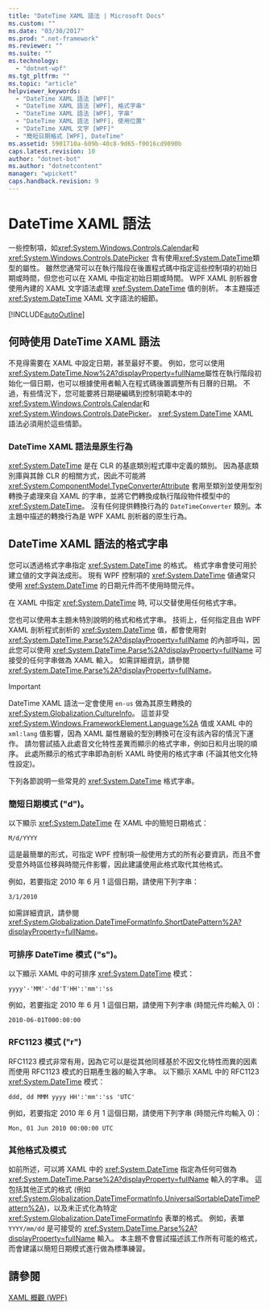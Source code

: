 ```yaml
---
title: "DateTime XAML 語法 | Microsoft Docs"
ms.custom: ""
ms.date: "03/30/2017"
ms.prod: ".net-framework"
ms.reviewer: ""
ms.suite: ""
ms.technology: 
  - "dotnet-wpf"
ms.tgt_pltfrm: ""
ms.topic: "article"
helpviewer_keywords: 
  - "DateTime XAML 語法 [WPF]"
  - "DateTime XAML 語法 [WPF], 格式字串"
  - "DateTime XAML 語法 [WPF], 字串"
  - "DateTime XAML 語法 [WPF], 使用位置"
  - "DateTime XAML 文字 [WPF]"
  - "簡短日期格式 [WPF], DateTime"
ms.assetid: 5901710a-609b-40c8-9d65-f0016cd9090b
caps.latest.revision: 10
author: "dotnet-bot"
ms.author: "dotnetcontent"
manager: "wpickett"
caps.handback.revision: 9
---
```

# DateTime XAML 語法
一些控制項，如<xref:System.Windows.Controls.Calendar>和<xref:System.Windows.Controls.DatePicker> 含有使用<xref:System.DateTime>類型的屬性。  雖然您通常可以在執行階段在後置程式碼中指定這些控制項的初始日期或時間，但您也可以在 XAML 中指定初始日期或時間。  WPF XAML 剖析器會使用內建的 XAML 文字語法處理 <xref:System.DateTime> 值的剖析。  本主題描述 <xref:System.DateTime> XAML 文字語法的細節。  
  
 [!INCLUDE[autoOutline](../Token/autoOutline_md.md)]  
  
<a name="where_datetime_xaml_syntax_is_used"></a>   
## 何時使用 DateTime XAML 語法  
 不見得需要在 XAML 中設定日期，甚至最好不要。  例如，您可以使用<xref:System.DateTime.Now%2A?displayProperty=fullName>屬性在執行階段初始化一個日期，也可以根據使用者輸入在程式碼後置調整所有日曆的日期。  不過，有些情況下，您可能要將日期硬編碼到控制項範本中的 <xref:System.Windows.Controls.Calendar>和<xref:System.Windows.Controls.DatePicker>。  <xref:System.DateTime> XAML 語法必須用於這些情節。  
  
### DateTime XAML 語法是原生行為  
 <xref:System.DateTime> 是在 CLR 的基底類別程式庫中定義的類別。  因為基底類別庫與其餘 CLR 的相關方式，因此不可能將 <xref:System.ComponentModel.TypeConverterAttribute> 套用至類別並使用型別轉換子處理來自 XAML 的字串，並將它們轉換成執行階段物件模型中的 <xref:System.DateTime>。  沒有任何提供轉換行為的 `DateTimeConverter` 類別。本主題中描述的轉換行為是 WPF XAML 剖析器的原生行為。  
  
<a name="format_strings_for_datetime_xaml_syntax"></a>   
## DateTime XAML 語法的格式字串  
 您可以透過格式字串指定 <xref:System.DateTime> 的格式。  格式字串會使可用於建立値的文字與法成形。  現有 WPF 控制項的 <xref:System.DateTime> 値通常只使用 <xref:System.DateTime> 的日期元件而不使用時間元件。  
  
 在 XAML 中指定 <xref:System.DateTime> 時, 可以交替使用任何格式字串。  
  
 您也可以使用本主題未特別說明的格式和格式字串。  技術上，任何指定且由 WPF XAML 剖析程式剖析的 <xref:System.DateTime> 值，都會使用對 <xref:System.DateTime.Parse%2A?displayProperty=fullName> 的內部呼叫，因此您可以使用 <xref:System.DateTime.Parse%2A?displayProperty=fullName> 可接受的任何字串做為 XAML 輸入。  如需詳細資訊，請參閱 <xref:System.DateTime.Parse%2A?displayProperty=fullName>。  
  
> [!IMPORTANT]
>  DateTime XAML 語法一定會使用 `en-us` 做為其原生轉換的  <xref:System.Globalization.CultureInfo>。  這並非受 <xref:System.Windows.FrameworkElement.Language%2A> 值或 XAML 中的 `xml:lang` 值影響，因為 XAML 屬性層級的型別轉換可在沒有該內容的情況下運作。  請勿嘗試插入此處音文化特性差異而顯示的格式字串，例如日和月出現的順序。  此處所顯示的格式字串即為剖析 XAML 時使用的格式字串 \(不論其他文化特性設定\)。  
  
 下列各節說明一些常見的 <xref:System.DateTime> 格式字串。  
  
### 簡短日期模式 \("d"\)。  
 以下顯示 <xref:System.DateTime> 在 XAML 中的簡短日期格式：  
  
 `M/d/YYYY`  
  
 這是最簡單的形式，可指定 WPF 控制項一般使用方式的所有必要資訊，而且不會受意外時區位移與時間元件影響，因此建議使用此格式取代其他格式。  
  
 例如，若要指定 2010 年 6 月 1 這個日期，請使用下列字串：  
  
 `3/1/2010`  
  
 如需詳細資訊，請參閱 <xref:System.Globalization.DateTimeFormatInfo.ShortDatePattern%2A?displayProperty=fullName>。  
  
### 可排序 DateTime 模式 \("s"\)。  
 以下顯示 XAML 中的可排序 <xref:System.DateTime> 模式：  
  
 `yyyy'-'MM'-'dd'T'HH':'mm':'ss`  
  
 例如，若要指定 2010 年 6 月 1 這個日期，請使用下列字串 \(時間元件均輸入 0\)：  
  
 `2010-06-01T000:00:00`  
  
### RFC1123 模式 \("r"\)  
 RFC1123 模式非常有用，因為它可以是從其他同樣基於不因文化特性而異的因素而使用 RFC1123 模式的日期產生器的輸入字串。  以下顯示 XAML 中的 RFC1123 <xref:System.DateTime> 模式：  
  
 `ddd, dd MMM yyyy HH':'mm':'ss 'UTC'`  
  
 例如，若要指定 2010 年 6 月 1 這個日期，請使用下列字串 \(時間元件均輸入 0\)：  
  
 `Mon, 01 Jun 2010 00:00:00 UTC`  
  
### 其他格式及模式  
 如前所述，可以將 XAML 中的 <xref:System.DateTime> 指定為任何可做為 <xref:System.DateTime.Parse%2A?displayProperty=fullName> 輸入的字串。  這包括其他正式的格式 \(例如 <xref:System.Globalization.DateTimeFormatInfo.UniversalSortableDateTimePattern%2A>\)，以及未正式化為特定 <xref:System.Globalization.DateTimeFormatInfo> 表單的格式。  例如，表單 `YYYY/mm/dd` 是可接受的 <xref:System.DateTime.Parse%2A?displayProperty=fullName> 輸入。  本主題不會嘗試描述該工作所有可能的格式，而會建議以簡短日期模式進行做為標準練習。  
  
## 請參閱  
 [XAML 概觀 \(WPF\)](../../../../docs/framework/wpf/advanced/xaml-overview-wpf.md)